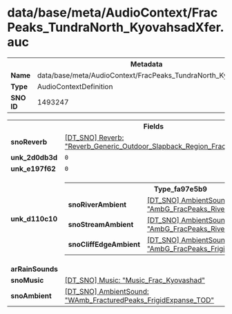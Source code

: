 <h1>data/base/meta/AudioContext/FracPeaks_TundraNorth_KyovahsadXfer.auc</h1><table><tr><th colspan="100%">Metadata</th></tr><tr><td><b>Name</b></td><td>data/base/meta/AudioContext/FracPeaks_TundraNorth_KyovahsadXfer.auc</td></tr><tr><td><b>Type</b></td><td>AudioContextDefinition</td></tr><tr><td><b>SNO ID</b></td><td>1493247</td></tr></table>

<table><tr><th colspan="100%">Fields</th></tr><tr><td><b>snoReverb</b></td><td><a href="..\Reverb\Reverb_Generic_Outdoor_Slapback_Region_FracturedPeaks.rev.md">[DT_SNO] Reverb: "Reverb_Generic_Outdoor_Slapback_Region_FracturedPeaks"</a></td></tr><tr><td><b>unk_2d0db3d</b></td><td><code>0</code></td></tr><tr><td><b>unk_e197f62</b></td><td><code>0</code></td></tr><tr><td><b>unk_d110c10</b></td><td><table><tr><th colspan="100%">Type_fa97e5b9</th></tr><tr><td><b>snoRiverAmbient</b></td><td><a href="..\AmbientSound\AmbG_FracPeaks_River_Medium_Large.ams.md">[DT_SNO] AmbientSound: "AmbG_FracPeaks_River_Medium_Large"</a></td></tr><tr><td><b>snoStreamAmbient</b></td><td><a href="..\AmbientSound\AmbG_FracPeaks_River_Small_Medium.ams.md">[DT_SNO] AmbientSound: "AmbG_FracPeaks_River_Small_Medium"</a></td></tr><tr><td><b>snoCliffEdgeAmbient</b></td><td><a href="..\AmbientSound\AmbG_FracPeaks_FrigidExpanse_CliffEdge.ams.md">[DT_SNO] AmbientSound: "AmbG_FracPeaks_FrigidExpanse_CliffEdge"</a></td></tr></table>

</td></tr><tr><td><b>arRainSounds</b></td><td></td></tr><tr><td><b>snoMusic</b></td><td><a href="..\Music\Music_Frac_Kyovashad.mus.md">[DT_SNO] Music: "Music_Frac_Kyovashad"</a></td></tr><tr><td><b>snoAmbient</b></td><td><a href="..\AmbientSound\WAmb_FracturedPeaks_FrigidExpanse_TOD.ams.md">[DT_SNO] AmbientSound: "WAmb_FracturedPeaks_FrigidExpanse_TOD"</a></td></tr></table>


